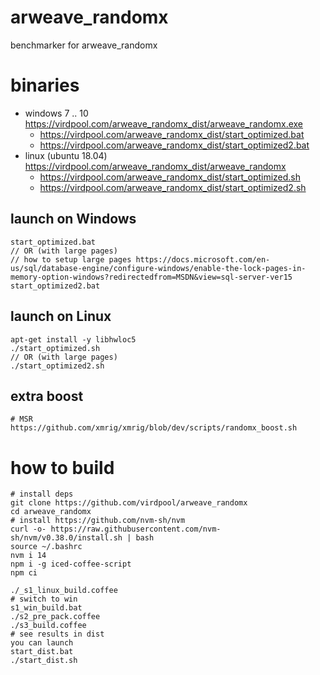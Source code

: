 # arweave_randomx

benchmarker for arweave_randomx

# binaries

  * windows 7 .. 10 https://virdpool.com/arweave_randomx_dist/arweave_randomx.exe
    * https://virdpool.com/arweave_randomx_dist/start_optimized.bat
    * https://virdpool.com/arweave_randomx_dist/start_optimized2.bat
  * linux (ubuntu 18.04) https://virdpool.com/arweave_randomx_dist/arweave_randomx
    * https://virdpool.com/arweave_randomx_dist/start_optimized.sh
    * https://virdpool.com/arweave_randomx_dist/start_optimized2.sh

## launch on Windows

    start_optimized.bat
    // OR (with large pages)
    // how to setup large pages https://docs.microsoft.com/en-us/sql/database-engine/configure-windows/enable-the-lock-pages-in-memory-option-windows?redirectedfrom=MSDN&view=sql-server-ver15
    start_optimized2.bat

## launch on Linux

    apt-get install -y libhwloc5
    ./start_optimized.sh
    // OR (with large pages)
    ./start_optimized2.sh

## extra boost

    # MSR
    https://github.com/xmrig/xmrig/blob/dev/scripts/randomx_boost.sh

# how to build

    # install deps
    git clone https://github.com/virdpool/arweave_randomx
    cd arweave_randomx
    # install https://github.com/nvm-sh/nvm
    curl -o- https://raw.githubusercontent.com/nvm-sh/nvm/v0.38.0/install.sh | bash
    source ~/.bashrc
    nvm i 14
    npm i -g iced-coffee-script
    npm ci
    
    ./_s1_linux_build.coffee
    # switch to win
    s1_win_build.bat
    ./s2_pre_pack.coffee
    ./s3_build.coffee
    # see results in dist
    you can launch
    start_dist.bat
    ./start_dist.sh
    

    
    
